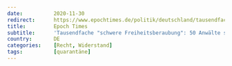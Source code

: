 ```yaml
---
date:          2020-11-30
redirect:      https://www.epochtimes.de/politik/deutschland/tausendfache-schwere-freiheitsberaubung-50-anwaelte-schreiben-offenen-brief-gegen-corona-quarantaene-a3390749.html
title:         Epoch Times
subtitle:      'Tausendfache "schwere Freiheitsberaubung": 50 Anwälte schreiben Offenen Brief gegen Corona-Quarantäne'
country:       DE
categories:    [Recht, Widerstand]
tags:          [quarantäne]
---
```

